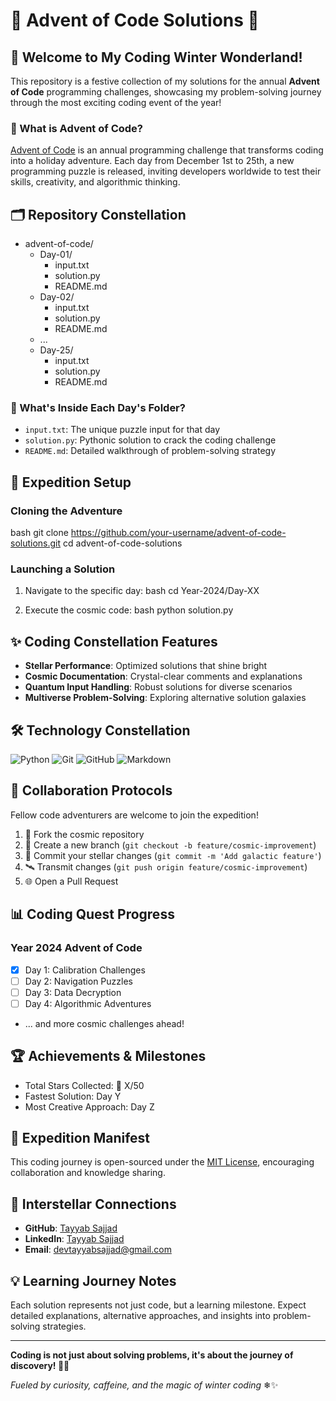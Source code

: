 # 🎄 Advent of Code Solutions 🧊

## 🌟 Welcome to My Coding Winter Wonderland!

This repository is a festive collection of my solutions for the annual **Advent of Code** programming challenges, showcasing my problem-solving journey through the most exciting coding event of the year!

### 📖 What is Advent of Code?

[Advent of Code](https://adventofcode.com/) is an annual programming challenge that transforms coding into a holiday adventure. Each day from December 1st to 25th, a new programming puzzle is released, inviting developers worldwide to test their skills, creativity, and algorithmic thinking.

## 🗂 Repository Constellation


- advent-of-code/
  - Day-01/
    - input.txt
    - solution.py
    - README.md
  - Day-02/
    - input.txt
    - solution.py
    - README.md
  - ...
  - Day-25/
    - input.txt
    - solution.py
    - README.md


### 📁 What's Inside Each Day's Folder?

- `input.txt`: The unique puzzle input for that day
- `solution.py`: Pythonic solution to crack the coding challenge
- `README.md`: Detailed walkthrough of problem-solving strategy

## 🚀 Expedition Setup

### Cloning the Adventure

bash
git clone https://github.com/your-username/advent-of-code-solutions.git
cd advent-of-code-solutions


### Launching a Solution

1. Navigate to the specific day:
   bash
   cd Year-2024/Day-XX
   
2. Execute the cosmic code:
   bash
   python solution.py
   

## ✨ Coding Constellation Features

- **Stellar Performance**: Optimized solutions that shine bright
- **Cosmic Documentation**: Crystal-clear comments and explanations
- **Quantum Input Handling**: Robust solutions for diverse scenarios
- **Multiverse Problem-Solving**: Exploring alternative solution galaxies

## 🛠 Technology Constellation

![Python](https://img.shields.io/badge/Python-3776AB?style=for-the-badge&logo=python&logoColor=white)
![Git](https://img.shields.io/badge/Git-F05032?style=for-the-badge&logo=git&logoColor=white)
![GitHub](https://img.shields.io/badge/GitHub-181717?style=for-the-badge&logo=github&logoColor=white)
![Markdown](https://img.shields.io/badge/Markdown-000000?style=for-the-badge&logo=markdown&logoColor=white)

## 🤝 Collaboration Protocols

Fellow code adventurers are welcome to join the expedition!

1. 🍴 Fork the cosmic repository
2. 🌿 Create a new branch (`git checkout -b feature/cosmic-improvement`)
3. 🚀 Commit your stellar changes (`git commit -m 'Add galactic feature'`)
4. 🛰 Transmit changes (`git push origin feature/cosmic-improvement`)
5. 🌐 Open a Pull Request

## 📊 Coding Quest Progress

### Year 2024 Advent of Code

- [x] Day 1: Calibration Challenges
- [ ] Day 2: Navigation Puzzles
- [ ] Day 3: Data Decryption
- [ ] Day 4: Algorithmic Adventures
- ... and more cosmic challenges ahead!

## 🏆 Achievements & Milestones

- Total Stars Collected: 🌟 X/50
- Fastest Solution: Day Y
- Most Creative Approach: Day Z

## 📜 Expedition Manifest

This coding journey is open-sourced under the [MIT License](LICENSE), encouraging collaboration and knowledge sharing.

## 🌈 Interstellar Connections

- **GitHub**: [Tayyab Sajjad](https://github.com/devtayyabsajjad)
- **LinkedIn**: [Tayyab Sajjad](https://www.linkedin.com/in/devtayyabsajjad)
- **Email**: devtayyabsajjad@gmail.com

## 💡 Learning Journey Notes

Each solution represents not just code, but a learning milestone. Expect detailed explanations, alternative approaches, and insights into problem-solving strategies.

---

**Coding is not just about solving problems, it's about the journey of discovery! 🚀🧩**

*Fueled by curiosity, caffeine, and the magic of winter coding* ❄✨
